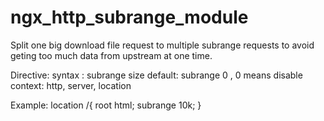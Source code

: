 ngx_http_subrange_module
========================

Split one big download file request to multiple subrange requests to avoid geting too
much data from upstream at one time.

Directive:
syntax : subrange size
default: subrange 0 , 0 means disable
context: http, server, location

Example:
  location /{
	  root html;
	  subrange 10k;
  }
